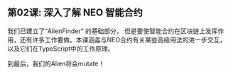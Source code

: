 ## 第02课: 深入了解 NEO 智能合约

我们已建立了“AlienFinder” 的基础部分，
但是要使智能合约在区块链上发挥作用，还有许多工作要做。本课涵盖与NEO合约有关某些高级用法的进一步交互，以及它们在TypeScript中的工作原理。

到最后，我们的Alien将会mutate！

